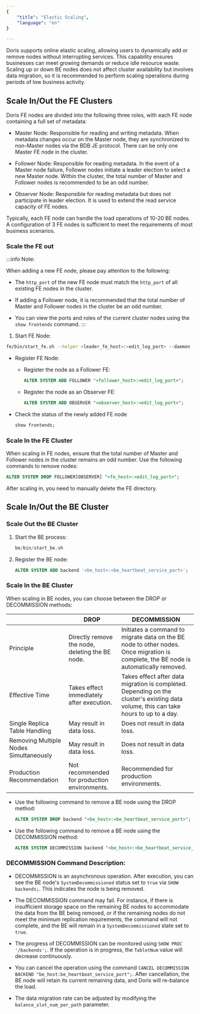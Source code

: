 ```yaml
---
{
    "title": "Elastic Scaling",
    "language": "en"
}

---
```


Doris supports online elastic scaling, allowing users to dynamically add or remove nodes without interrupting services. This capability ensures businesses can meet growing demands or reduce idle resource waste. Scaling up or down BE nodes does not affect cluster availability but involves data migration, so it is recommended to perform scaling operations during periods of low business activity.

## Scale In/Out the FE Clusters

Doris FE nodes are divided into the following three roles, with each FE node containing a full set of metadata:

* Master Node: Responsible for reading and writing metadata. When metadata changes occur on the Master node, they are synchronized to non-Master nodes via the BDB JE protocol. There can be only one Master FE node in the cluster.

* Follower Node: Responsible for reading metadata. In the event of a Master node failure, Follower nodes initiate a leader election to select a new Master node. Within the cluster, the total number of Master and Follower nodes is recommended to be an odd number.

* Observer Node: Responsible for reading metadata but does not participate in leader election. It is used to extend the read service capacity of FE nodes.

Typically, each FE node can handle the load operations of 10-20 BE nodes. A configuration of 3 FE nodes is sufficient to meet the requirements of most business scenarios.


### Scale the FE out

:::info Note:

When adding a new FE node, please pay attention to the following:

* The `http_port` of the new FE node must match the `http_port` of all existing FE nodes in the cluster.

* If adding a Follower node, it is recommended that the total number of Master and Follower nodes in the cluster be an odd number.

* You can view the ports and roles of the current cluster nodes using the `show frontends` command.
:::

1. Start FE Node:

```bash
fe/bin/start_fe.sh --helper <leader_fe_host>:<edit_log_port> --daemon
```

* Register FE Node:

  * Register the node as a Follower FE:

    ```sql
    ALTER SYSTEM ADD FOLLOWER "<follower_host>:<edit_log_port>";
    ```

  * Register the node as an Observer FE:

    ```sql
    ALTER SYSTEM ADD OBSERVER "<observer_host>:<edit_log_port>";
    ```

* Check the status of the newly added FE node

  ```sql
  show frontends;
  ```


### Scale In the FE Cluster

When scaling in FE nodes, ensure that the total number of Master and Follower nodes in the cluster remains an odd number. Use the following commands to remove nodes:


```sql
ALTER SYSTEM DROP FOLLOWER[OBSERVER] "<fe_host>:<edit_log_port>";
```

After scaling in, you need to manually delete the FE directory.

## Scale In/Out the BE Cluster

### Scale Out the BE Cluster

1. Start the BE process:  

   ```sql
   be/bin/start_be.sh
   ```

2. Register the BE node:  

   ```sql
   ALTER SYSTEM ADD backend '<be_host>:<be_heartbeat_service_port>';
   ```

### Scale In the BE Cluster

When scaling in BE nodes, you can choose between the DROP or DECOMMISSION methods:

|          | DROP              | DECOMMISSION                                |
| -------- | ----------------- | ------------------------------------------- |
| Principle | Directly remove the node, deleting the BE node. | Initiates a command to migrate data on the BE node to other nodes. Once migration is complete, the BE node is automatically removed. |
| Effective Time | Takes effect immediately after execution. | Takes effect after data migration is completed. Depending on the cluster's existing data volume, this can take hours to up to a day. |
| Single Replica Table Handling | May result in data loss. | Does not result in data loss. |
| Removing Multiple Nodes Simultaneously | May result in data loss. | Does not result in data loss. |
| Production Recommendation | Not recommended for production environments. | Recommended for production environments. |

* Use the following command to remove a BE node using the DROP method: 

  ```sql
  ALTER SYSTEM DROP backend "<be_host>:<be_heartbeat_service_port>";
  ```

* Use the following command to remove a BE node using the DECOMMISSION method:  

  ```sql
  ALTER SYSTEM DECOMMISSION backend "<be_host>:<be_heartbeat_service_port>";
  ```

### DECOMMISSION Command Description:

- DECOMMISSION is an asynchronous operation. After execution, you can see the BE node's `SystemDecommissioned` status set to `true` via `SHOW backends;`. This indicates the node is being removed.

- The DECOMMISSION command may fail. For instance, if there is insufficient storage space on the remaining BE nodes to accommodate the data from the BE being removed, or if the remaining nodes do not meet the minimum replication requirements, the command will not complete, and the BE will remain in a `SystemDecommissioned` state set to `true`.

- The progress of DECOMMISSION can be monitored using `SHOW PROC '/backends';`. If the operation is in progress, the `TabletNum` value will decrease continuously.

- You can cancel the operation using the command `CANCEL DECOMMISSION BACKEND "be_host:be_heartbeat_service_port";`. After cancellation, the BE node will retain its current remaining data, and Doris will re-balance the load.

- The data migration rate can be adjusted by modifying the `balance_slot_num_per_path` parameter.

